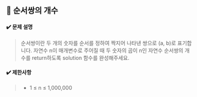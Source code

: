 ## :blue_book: 순서쌍의 개수

#### :heavy_check_mark: 문제 설명 
> 순서쌍이란 두 개의 숫자를 순서를 정하여 짝지어 나타낸 쌍으로 (a, b)로 표기합니다. 자연수 n이 매개변수로 주어질 때 두 숫자의 곱이 n인 자연수 순서쌍의 개수를 return하도록 solution 함수를 완성해주세요.

#### :heavy_check_mark: 제한사항
> * 1 ≤ n ≤ 1,000,000

